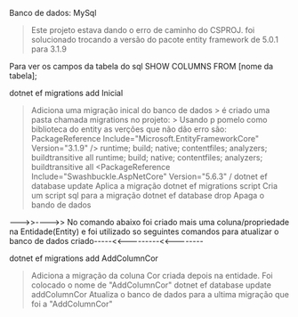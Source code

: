 Banco de dados:
    MySql
> Este projeto estava dando o erro de caminho do CSPROJ. foi solucionado trocando a versão do pacote entity framework de 5.0.1 para 3.1.9

Para ver os campos da tabela do sql
SHOW COLUMNS FROM [nome da tabela];

 dotnet ef migrations add Inicial 
 > Adiciona uma migração inical do banco de dados
    > é criado uma pasta chamada migrations no projeto:
    > Usando p pomelo como biblioteca do entity as verções que não dão erro são:
                    PackageReference Include="Microsoft.EntityFrameworkCore" Version="3.1.9" />
                <PackageReference Include="Microsoft.EntityFrameworkCore.Design" Version="3.1.9">
                <IncludeAssets>runtime; build; native; contentfiles; analyzers; buildtransitive</IncludeAssets>
                <PrivateAssets>all</PrivateAssets>
                </PackageReference>
                <PackageReference Include="Microsoft.EntityFrameworkCore.Relational" Version="3.1.9" />
                <PackageReference Include="Microsoft.EntityFrameworkCore.sqlserver" Version="3.1.9" />
                <PackageReference Include="Microsoft.EntityFrameworkCore.tools" Version="3.1.9">
                <IncludeAssets>runtime; build; native; contentfiles; analyzers; buildtransitive</IncludeAssets>
                <PrivateAssets>all</PrivateAssets>
                </PackageReference>
                <PackageReference Include="MySql.Data" Version="8.0.23" />
                <PackageReference Include="Pomelo.EntityFrameworkCore.MySql" Version="3.2.3" />
                <PackageReference Include="Pomelo.EntityFrameworkCore.MySql.Design" Version="1.1.2" />
                <PackageReference Include="Swashbuckle.AspNetCore" Version="5.6.3" /
 dotnet ef database update
 > Aplica a migração
 dotnet ef migrations script
 > Cria um script sql para a migração
 dotnet ef database drop
 > Apaga o bando de dados
 
 --->>---->> No comando abaixo foi criado mais uma coluna/propriedade na Entidade(Entity) e foi utilizado so seguintes comandos para atualizar o banco de dados criado-----<<---------<<--------

 dotnet ef migrations add AddColumnCor
 >Adiciona a migração da coluna Cor criada depois na entidade. Foi colocado o nome de "AddColumnCor"
 dotnet ef database update addColumnCor
 > Atualiza o banco de dados para a ultima migração que foi a "AddColumnCor"